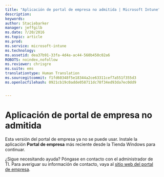 ```yaml
---
title: "Aplicación de portal de empresa no admitida | Microsoft Intune"
description: 
keywords: 
author: Staciebarker
manager: jeffgilb
ms.date: 7/20/2016
ms.topic: article
ms.prod: 
ms.service: microsoft-intune
ms.technology: 
ms.assetid: dea37b91-33fa-4d4a-ac44-560b450c02a6
ROBOTS: noindex,nofollow
ms.reviewer: chrisgre
ms.suite: ems
translationtype: Human Translation
ms.sourcegitcommit: f1fd60348f5e18344a2ce63311cef7a551f355d3
ms.openlocfilehash: 0921cb19c0adde058711dc78f34ed93da7ec0dd9


---
```


# Aplicación de portal de empresa no admitida
Esta versión del portal de empresa ya no se puede usar. Instale la aplicación **Portal de empresa** más reciente desde la Tienda Windows para continuar.


¿Sigue necesitando ayuda? Póngase en contacto con el administrador de TI. Para averiguar su información de contacto, vaya al [sitio web del portal de empresa](http://portal.manage.microsoft.com).



<!--HONumber=Jul16_HO3-->


